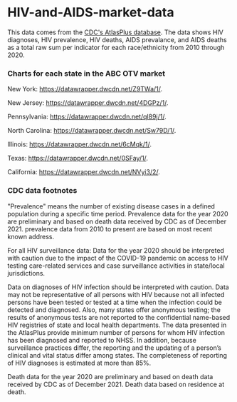 # HIV-and-AIDS-market-data

This data comes from the [CDC's AtlasPlus database](https://www.cdc.gov/nchhstp/atlas/index.htm). The data shows HIV diagnoses, HIV prevalence, HIV deaths, AIDS prevalance, and AIDS deaths as a total raw sum per indicator for each race/ethnicity from 2010 through 2020.

### Charts for each state in the ABC OTV market

New York: https://datawrapper.dwcdn.net/Z9TWa/1/. 

New Jersey: https://datawrapper.dwcdn.net/4DGPz/1/. 

Pennsylvania: https://datawrapper.dwcdn.net/ql89j/1/. 

North Carolina: https://datawrapper.dwcdn.net/Sw79D/1/. 

Illinois: https://datawrapper.dwcdn.net/6cMqk/1/. 

Texas: https://datawrapper.dwcdn.net/0SFay/1/. 

California: https://datawrapper.dwcdn.net/NVyi3/2/. 


### CDC data footnotes

"Prevalence" means the number of existing disease cases in a defined population during a specific time period. Prevalence data for the year 2020 are preliminary and based on death data received by CDC as of December 2021. prevalence data from 2010 to present are based on most recent known address.

For all HIV surveillance data: Data for the year 2020 should be interpreted with caution due to the impact of the COVID-19 pandemic on access to HIV testing care-related services and case surveillance activities in state/local jurisdictions. 

Data on diagnoses of HIV infection should be interpreted with caution. Data may not be representative of all persons with HIV because not all infected persons have been tested or tested at a time when the infection could be detected and diagnosed. Also, many states offer anonymous testing; the results of anonymous tests are not reported to the confidential name-based HIV registries of state and local health departments. The data presented in the AtlasPlus provide minimum number of persons for whom HIV infection has been diagnosed and reported to NHSS. In addition, because surveillance practices differ, the reporting and the updating of a person’s clinical and vital status differ among states. The completeness of reporting of HIV diagnoses is estimated at more than 85%.

Death data for the year 2020 are preliminary and based on death data received by CDC as of December 2021. Death data based on residence at death.		

